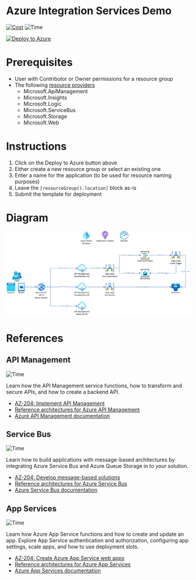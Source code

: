 # Azure Integration Services Demo
[![Cost](https://img.shields.io/static/v1?label=Cost&message=$92%2Fmonth&color=success&style=plastic.svg)](https://azure.com/e/896ec772934f4eb3b12c754281e126cc) ![Time](https://img.shields.io/static/v1?label=Time&message=60%20minutes&color=yellow&style=plastic.svg)

[![Deploy to Azure](https://aka.ms/deploytoazurebutton)](https://portal.azure.com/#create/Microsoft.Template/uri/https%3A%2F%2Fraw.githubusercontent.com%2Fralacher%2Fazure-integration-services-demo%2Fmaster%2FInfrastructure%2Fmain.json)

# Prerequisites
- User with Contributor or Owner permissions for a resource group
- The following [resource providers](https://docs.microsoft.com/en-us/azure/azure-resource-manager/management/resource-providers-and-types)
  - Microsoft.ApiManagement
  - Microsoft.Insights
  - Microsoft.Logic
  - Microsoft.ServiceBus
  - Microsoft.Storage
  - Microsoft.Web

# Instructions
1. Click on the Deploy to Azure button above
2. Either create a new resource group or select an existing one
3. Enter a name for the application (to be used for resource naming purposes)
4. Leave the `[resourceGroup().location]` block as-is
5. Submit the template for deployment

# Diagram
![Architecture diagram](Images/high-level-design.png)

# References
## API Management 
![Time](https://img.shields.io/static/v1?label=Time&message=40%20minutes&color=success&style=plastic.svg)

Learn how the API Management service functions, how to transform and secure APIs, and how to create a backend API.<br/>
- [AZ-204: Implement API Management](https://docs.microsoft.com/en-us/learn/paths/az-204-implement-api-management/)
- [Reference architectures for Azure API Management](https://docs.microsoft.com/en-us/azure/architecture/reference-architectures/enterprise-integration/basic-enterprise-integration)
- [Azure API Management documentation](https://docs.microsoft.com/en-us/azure/api-management/)

## Service Bus
![Time](https://img.shields.io/static/v1?label=Time&message=60%20minutes&color=warning&style=plastic.svg)

Learn how to build applications with message-based architectures by integrating Azure Service Bus and Azure Queue Storage in to your solution.<br/>
- [AZ-204: Develop message-based solutions](https://docs.microsoft.com/en-us/learn/paths/az-204-develop-message-based-solutions/)
- [Reference architectures for Azure Service Bus](https://docs.microsoft.com/en-us/azure/architecture/reference-architectures/enterprise-integration/queues-events)
- [Azure Service Bus documentation](https://docs.microsoft.com/en-us/azure/service-bus-messaging/)

## App Services
![Time](https://img.shields.io/static/v1?label=Time&message=38%20minutes&color=warning&style=plastic.svg)

Learn how Azure App Service functions and how to create and update an app. Explore App Service authentication and authorization, configuring app settings, scale apps, and how to use deployment slots.<br/>
- [AZ-204: Create Azure App Service web apps](https://docs.microsoft.com/en-us/learn/paths/create-azure-app-service-web-apps/)
- [Reference architectures for Azure App Services](https://docs.microsoft.com/en-us/azure/architecture/guide/web/web-start-here)
- [Azure App Services documentation](https://docs.microsoft.com/en-us/azure/app-service/)
